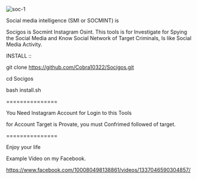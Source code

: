 ![soc-1](https://github.com/Cobra10322/Socigos/assets/93411418/84a8cd0b-d594-42b7-82dd-b2e2b73e1fd1)

Social media intelligence (SMI or SOCMINT) is

Socigos is Socmint Instagram Osint. This tools is for Investigate for Spying the Social Media and Know Social Network of Target Criminals, Is like Social Media Activity.

INSTALL ::

git clone https://github.com/Cobra10322/Socigos.git

cd Socigos

bash install.sh

===============

You Need Instagram Account for Login to this Tools

for Account Target is Provate, you must Confrimed followed of target.

===============

Enjoy your life

Example Video on my Facebook.

https://www.facebook.com/100080498138861/videos/1337046590304857/
